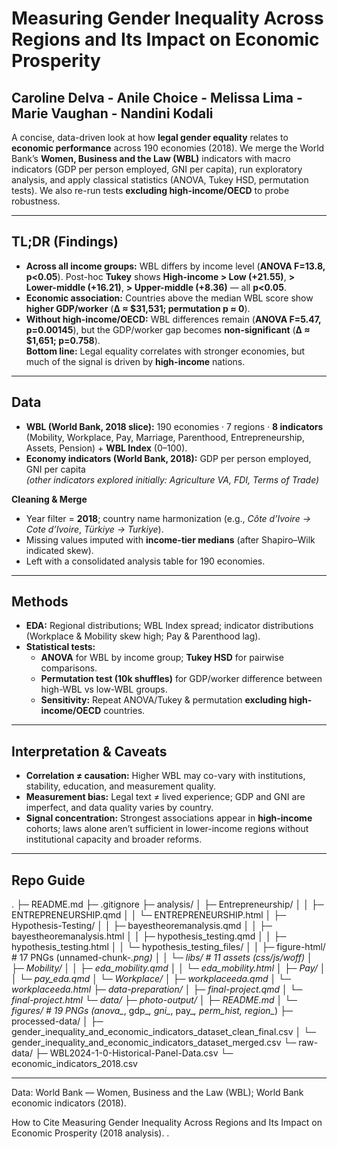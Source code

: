 # Measuring Gender Inequality Across Regions and Its Impact on Economic Prosperity

## Caroline Delva -  Anile Choice  - Melissa Lima - Marie Vaughan - Nandini Kodali 

A concise, data-driven look at how **legal gender equality** relates to **economic performance** across 190 economies (2018). We merge the World Bank’s **Women, Business and the Law (WBL)** indicators with macro indicators (GDP per person employed, GNI per capita), run exploratory analysis, and apply classical statistics (ANOVA, Tukey HSD, permutation tests). We also re-run tests **excluding high-income/OECD** to probe robustness.

---

## TL;DR (Findings)
- **Across all income groups:** WBL differs by income level (**ANOVA F=13.8, p<0.05**). Post-hoc **Tukey** shows **High-income > Low (+21.55)**, **> Lower-middle (+16.21)**, **> Upper-middle (+8.36)** — all **p<0.05**.  
- **Economic association:** Countries above the median WBL score show **higher GDP/worker** (**Δ ≈ \$31,531; permutation p ≈ 0**).  
- **Without high-income/OECD:** WBL differences remain (**ANOVA F=5.47, p=0.00145**), but the GDP/worker gap becomes **non-significant** (**Δ ≈ \$1,651; p=0.758**).  
**Bottom line:** Legal equality correlates with stronger economies, but much of the signal is driven by **high-income** nations.

---

## Data
- **WBL (World Bank, 2018 slice):** 190 economies · 7 regions · **8 indicators** (Mobility, Workplace, Pay, Marriage, Parenthood, Entrepreneurship, Assets, Pension) + **WBL Index** (0–100).  
- **Economy indicators (World Bank, 2018):** GDP per person employed, GNI per capita  
  *(other indicators explored initially: Agriculture VA, FDI, Terms of Trade)*

**Cleaning & Merge**
- Year filter = **2018**; country name harmonization (e.g., *Côte d’Ivoire → Cote d’Ivoire*, *Türkiye → Turkiye*).  
- Missing values imputed with **income-tier medians** (after Shapiro–Wilk indicated skew).  
- Left with a consolidated analysis table for 190 economies.

---

## Methods
- **EDA:** Regional distributions; WBL Index spread; indicator distributions (Workplace & Mobility skew high; Pay & Parenthood lag).  
- **Statistical tests:**
  - **ANOVA** for WBL by income group; **Tukey HSD** for pairwise comparisons.  
  - **Permutation test (10k shuffles)** for GDP/worker difference between high-WBL vs low-WBL groups.  
  - **Sensitivity:** Repeat ANOVA/Tukey & permutation **excluding high-income/OECD** countries.

---

## Interpretation & Caveats
- **Correlation ≠ causation:** Higher WBL may co-vary with institutions, stability, education, and measurement quality.  
- **Measurement bias:** Legal text ≠ lived experience; GDP and GNI are imperfect, and data quality varies by country.  
- **Signal concentration:** Strongest associations appear in **high-income** cohorts; laws alone aren’t sufficient in lower-income regions without institutional capacity and broader reforms.

---

## Repo Guide
.
├─ README.md
├─ .gitignore
├─ analysis/
│  ├─ Entrepreneurship/
│  │  ├─ ENTREPRENEURSHIP.qmd
│  │  └─ ENTREPRENEURSHIP.html
│  ├─ Hypothesis-Testing/
│  │  ├─ bayestheoremanalysis.qmd
│  │  ├─ bayestheoremanalysis.html
│  │  ├─ hypothesis_testing.qmd
│  │  ├─ hypothesis_testing.html
│  │  └─ hypothesis_testing_files/
│  │     ├─ figure-html/            # 17 PNGs (unnamed-chunk-*.png)
│  │     └─ libs/                   # 11 assets (css/js/woff)
│  ├─ Mobility/
│  │  ├─ eda_mobility.qmd
│  │  └─ eda_mobility.html
│  ├─ Pay/
│  │  └─ pay_eda.qmd
│  └─ Workplace/
│     ├─ workplaceeda.qmd
│     └─ workplaceeda.html
├─ data-preparation/
│  ├─ final-project.qmd
│  └─ final-project.html
└─ data/
   ├─ photo-output/
   │  ├─ README.md
   │  └─ figures/                    # 19 PNGs (anova_*, gdp_*, gni_*, pay_*, perm_hist, region_*)
   ├─ processed-data/
   │  ├─ gender_inequality_and_economic_indicators_dataset_clean_final.csv
   │  └─ gender_inequality_and_economic_indicators_dataset_merged.csv
   └─ raw-data/
      ├─ WBL2024-1-0-Historical-Panel-Data.csv
      └─ economic_indicators_2018.csv


---

Data: World Bank — Women, Business and the Law (WBL); World Bank economic indicators (2018).


How to Cite
Measuring Gender Inequality Across Regions and Its Impact on Economic Prosperity (2018 analysis). .